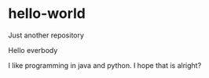 # hello-world
Just another repository

Hello everbody

I like programming in java and python. 
I hope that is alright?
